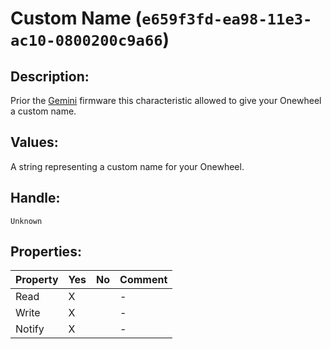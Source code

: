 # Custom Name (`e659f3fd-ea98-11e3-ac10-0800200c9a66`)

## Description:
Prior the [Gemini]() firmware this characteristic allowed to give your Onewheel a custom name.

## Values:
A string representing a custom name for your Onewheel.

## Handle:
`Unknown`

## Properties:
| Property | Yes | No | Comment |
|----------|-----|----| ------- |
| Read     |  X  |    |    -    |
| Write    |  X  |    |    -    |
| Notify   |  X  |    |    -    |